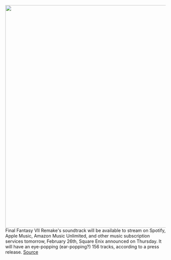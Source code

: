 <img src='https://cdn.vox-cdn.com/thumbor/FKK1EOcR_ctJ33CKR_hb9Kc3YvM=/0x0:3000x1688/1200x800/filters:focal(1260x604:1740x1084)/cdn.vox-cdn.com/uploads/chorus_image/image/68877039/EvG150UXEAME2j6.0.jpeg' width='700px' /><br/>
Final Fantasy VII Remake's soundtrack will be available to stream on Spotify, Apple Music, Amazon Music Unlimited, and other music subscription services tomorrow, February 26th, Square Enix announced on Thursday. It will have an eye-popping (ear-popping?) 156 tracks, according to a press release.
<a href='https://www.theverge.com/2021/2/25/22301968/final-fantasy-vii-remake-soundtrack-spotify-apple-music-streaming-services'> Source <a/>